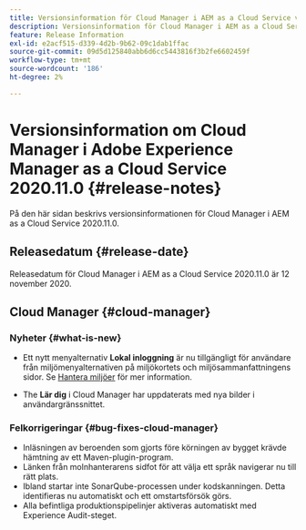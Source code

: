 ```yaml
---
title: Versionsinformation för Cloud Manager i AEM as a Cloud Service version 2020.11.0
description: Versionsinformation för Cloud Manager i AEM as a Cloud Service version 2020.11.0
feature: Release Information
exl-id: e2acf515-d339-4d2b-9b62-09c1dab1ffac
source-git-commit: 09d5d125840abb6d6cc5443816f3b2fe6602459f
workflow-type: tm+mt
source-wordcount: '186'
ht-degree: 2%

---
```


# Versionsinformation om Cloud Manager i Adobe Experience Manager as a Cloud Service 2020.11.0 {#release-notes}

På den här sidan beskrivs versionsinformationen för Cloud Manager i AEM as a Cloud Service 2020.11.0.

## Releasedatum {#release-date}

Releasedatum för Cloud Manager i AEM as a Cloud Service 2020.11.0 är 12 november 2020.

## Cloud Manager {#cloud-manager}

### Nyheter {#what-is-new}

* Ett nytt menyalternativ **Lokal inloggning** är nu tillgängligt för användare från miljömenyalternativen på miljökortets och miljösammanfattningens sidor.
Se [Hantera miljöer](/help/implementing/cloud-manager/manage-environments.md#login-locally) för mer information.

* The **Lär dig** i Cloud Manager har uppdaterats med nya bilder i användargränssnittet.

### Felkorrigeringar {#bug-fixes-cloud-manager}

* Inläsningen av beroenden som gjorts före körningen av bygget krävde hämtning av ett Maven-plugin-program.
* Länken från molnhanterarens sidfot för att välja ett språk navigerar nu till rätt plats.
* Ibland startar inte SonarQube-processen under kodskanningen. Detta identifieras nu automatiskt och ett omstartsförsök görs.
* Alla befintliga produktionspipelinjer aktiveras automatiskt med Experience Audit-steget.
